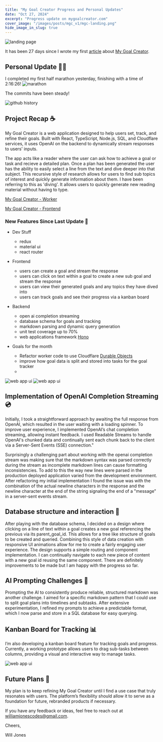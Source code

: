 ```yaml
---
title: "My Goal Creator Progress and Personal Updates"
date: "Oct 27, 2024"
excerpt: "Progress update on mygoalcreator.com"
cover_image: "/images/posts/mgc_v1/mgc-landing.png"
hide_image_in_slug: true
---
```


<img src="/images/posts/mgc_v1/mgc-ui-2.png" alt="landing page" title="my goal creator"  />

It has been 27 days since I wrote my first [article](https://www.williamjonescodes.com/blog/building-with-cloudflare) about [My Goal Creator](https://mygoalcreator.com).

## Personal Update 🏃‍♂️

I completed my first half marathon yesterday, finishing with a time of 2:16:26!
<img src="/images/posts/mgc_v1/marathon.jpg" alt="marathon" title="marathon"  />

The commits have been steady!

<img src="/images/posts/mgc_v1/contributions.png" alt="github history" title="commit history"  />

## Project Recap ☕️

My Goal Creator is a web application designed to help users set, track, and refine their goals. Built with React, TypeScript, Node.js, SQL, and Cloudflare services, it uses OpenAI on the backend to dynamically stream responses to users' inputs.

The app acts like a reader where the user can ask how to achieve a goal or task and recieve a detailed plan. Once a plan has been generated the user has the ability to easily select a line from the text and dive deeper into that subject. This recursive style of research allows for users to find sub topics of interest and quickly generate information about them. I have been referring to this as 'diving'. It allows users to quickly generate new reading material without having to type.

[My Goal Creator - Worker](https://github.com/CodeJonesW/MyGoalCreator-worker)

[My Goal Creator - Frontend](https://github.com/CodeJonesW/MyGoalCreator)

### New Features Since Last Update 🚀

- Dev Stuff

  - redux
  - material ui
  - react router

- Frontend
  - users can create a goal and stream the response
  - users can click on text within a goal to create a new sub goal and stream the response
  - users can view their generated goals and any topics they have dived into
  - users can track goals and see their progress via a kanban board
- Backend

  - open ai completion streaming
  - database schema for goals and tracking
  - markdown parsing and dynamic query generation
  - unit test coverage up to 70%
  - web applications framework [Hono](https://hono.dev/docs/)

- Goals for the month
  - Refactor worker code to use Cloudflare [Durable Objects](https://developers.cloudflare.com/durable-objects/)
  - improve how goal data is split and stored into tasks for the goal tracker
  -

<img src="/images/posts/mgc_v1/mgc-ui-1.png" alt="web app ui" title="enter goal"  />

<img src="/images/posts/mgc_v1/mgc-ui-4.png" alt="web app ui" title="plan"  />

## Implementation of OpenAI Completion Streaming 💿

Initially, I took a straightforward approach by awaiting the full response from OpenAI, which resulted in the user waiting with a loading spinner. To improve user experience, I implemented OpenAI’s chat completion streaming, allowing instant feedback. I used Readable Streams to handle OpenAI's chunked data and continually sent each chunk back to the client via a Server-Sent Events (SSE) connection."

Surprisingly a challenging part about working with the openai completion stream was making sure that the markdown syntax was parsed correctly during the stream as incomplete markdown lines can cause formatting inconsistencies. To add to this the way new lines were parsed in the production deployed application varied from the development environment. After refactoring my initial implementation I found the issue was with the combination of the actual newline characters in the response and the newline character at the end of the string signaling the end of a "message" in a server-sent events stream.

## Database structure and interaction 💾

After playing with the database schema, I decided on a design where clicking on a line of text within a goal creates a new goal referencing the previous via its parent_goal_id. This allows for a tree like structure of goals to be created and queried. Combining this style of data creation with responsive UI animations allow for me to create a fairly engaging user experience. The design supports a simple routing and component implementation. I can continually navigate to each new piece of content with a new goal id reusing the same component. There are definitely improvements to be made but I am happy with the progress so far.

## AI Prompting Challenges 💬

Prompting the AI to consistently produce reliable, structured markdown was another challenge. I aimed for a specific markdown pattern that I could use to split goal plans into timelines and subtasks. After extensive experimentation, I refined my prompts to achieve a predictable format, which I now parse and store in a SQL database for easy querying.

## Kanban Board for Tracking 📊

I’m also developing a kanban board feature for tracking goals and progress. Currently, a working prototype allows users to drag sub-tasks between columns, providing a visual and interactive way to manage tasks.

<img src="/images/posts/mgc_v1/mgc-ui-3.png" alt="web app ui" title="goal tracker"  />

## Future Plans 📜

My plan is to keep refining My Goal Creator until I find a use case that truly resonates with users. The platform’s flexibility should allow it to serve as a foundation for future, rebranded products if necessary.

If you have any feedback or ideas, feel free to reach out at williamjonescodes@gmail.com.

Cheers,

Will Jones
